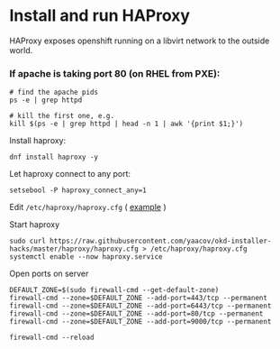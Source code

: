 # Install and run HAProxy

HAProxy exposes openshift running on a libvirt network to the outside world.

### If apache is taking port 80 (on RHEL from PXE):
```
# find the apache pids
ps -e | grep httpd

# kill the first one, e.g.
kill $(ps -e | grep httpd | head -n 1 | awk '{print $1;}')
```

Install haproxy:
```
dnf install haproxy -y
```

Let haproxy connect to any port:
```
setsebool -P haproxy_connect_any=1
```

Edit `/etc/haproxy/haproxy.cfg`
( [example](/haproxy/haproxy.cfg) )

Start haproxy
```
sudo curl https://raw.githubusercontent.com/yaacov/okd-installer-hacks/master/haproxy/haproxy.cfg > /etc/haproxy/haproxy.cfg
systemctl enable --now haproxy.service
```

Open ports on server
```
DEFAULT_ZONE=$(sudo firewall-cmd --get-default-zone)
firewall-cmd --zone=$DEFAULT_ZONE --add-port=443/tcp --permanent
firewall-cmd --zone=$DEFAULT_ZONE --add-port=6443/tcp --permanent
firewall-cmd --zone=$DEFAULT_ZONE --add-port=80/tcp --permanent
firewall-cmd --zone=$DEFAULT_ZONE --add-port=9000/tcp --permanent

firewall-cmd --reload
```

